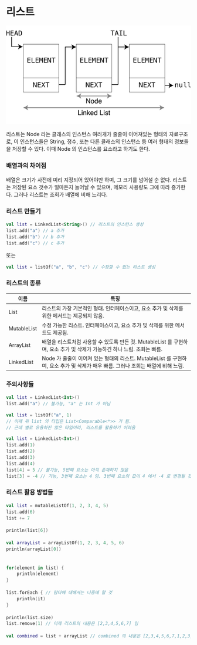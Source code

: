 리스트
=======

![img.png](img.png)

리스트는 Node 라는 클래스의 인스턴스 여러개가 줄줄이 이어져있는 형태의 자료구조로, 이 인스턴스들은
String, 정수, 또는 다른 클래스의 인스턴스 등 여러 형태의 정보들을 저장할 수 있다.
이때 Node 의 인스턴스를 요소라고 하기도 한다.

### 배열과의 차이점
배열은 크기가 사전에 미리 지정되어 있어야만 하며, 그 크기를 넘어설 순 없다.
리스트는 저장된 요소 갯수가 얼마든지 늘어날 수 있으며, 메모리 사용량도 그에 따라 증가한다.
그러나 리스트는 조회가 배열에 비해 느리다.

### 리스트 만들기

```kotlin
val list = LinkedList<String>() // 리스트의 인스턴스 생성
list.add("a") // a 추가
list.add("b") // b 추가
list.add("c") // c 추가
```
또는
```kotlin
val list = listOf("a", "b", "c") // 수정할 수 없는 리스트 생성
```

### 리스트의 종류

| 이름          | 특징                                                                                   |
|-------------|--------------------------------------------------------------------------------------|
| List        | 리스트의 가장 기본적인 형태. 인터페이스이고, 요소 추가 및 삭제를 위한 메서드는 제공되지 않음.                               |
| MutableList | 수정 가능한 리스트. 인터페이스이고, 요소 추가 및 삭제를 위한 메서드도 제공됨.                                        |
| ArrayList   | 배열을 리스트처럼 사용할 수 있도록 만든 것. MutableList 를 구현하며, 요소 추가 및 삭제가 가능하긴 하나 느림. 조회는 빠름.        |
| LinkedList  | Node 가 줄줄이 이어져 있는 형태의 리스트. MutableList 를 구현하며, 요소 추가 및 삭제가 매우 빠름. 그러나 조회는 배열에 비해 느림. |

### 주의사항들
```kotlin
val list = LinkedList<Int>()
list.add("a") // 불가능, "a" 는 Int 가 아님
```
```kotlin
val list = listOf("a", 1)
// 이때 위 list 의 타입은 List<Comparable<*>> 가 됨.
// 근데 별로 유용하진 않은 타입이라, 리스트를 활용하기 어려움
```
```kotlin
val list = LinkedList<Int>()
list.add(1)
list.add(2)
list.add(3)
list.add(4)
list[4] = 5 // 불가능, 5번째 요소는 아직 존재하지 않음
list[3] = -4 // 가능, 3번째 요소는 4 임. 3번째 요소의 값이 4 에서 -4 로 변경될 것
```

### 리스트 활용 방법들
```kotlin
val list = mutableListOf(1, 2, 3, 4, 5)
list.add(6)
list += 7

println(list[6])

val arrayList = arrayListOf(1, 2, 3, 4, 5, 6)
println(arrayList[0])


for(element in list) {
    println(element)
}

list.forEach { // 람다에 대해서는 나중에 할 것
    println(it)
}

println(list.size)
list.remove(1) // 이제 리스트의 내용은 [2,3,4,5,6,7] 임

val combined = list + arrayList // combined 의 내용은 [2,3,4,5,6,7,1,2,3,4,5,6]
```